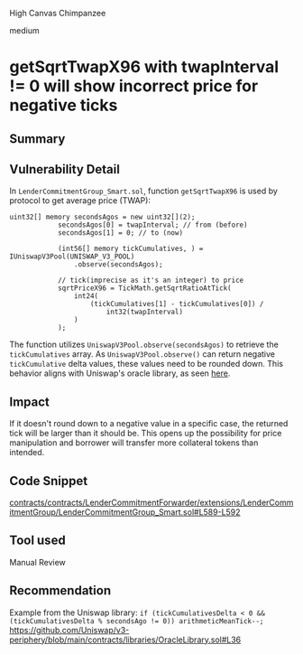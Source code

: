 High Canvas Chimpanzee

medium

# getSqrtTwapX96 with twapInterval != 0 will show incorrect price for negative ticks

## Summary

## Vulnerability Detail
In `LenderCommitmentGroup_Smart.sol`, function `getSqrtTwapX96` is used by protocol to get average price (TWAP):
```solidity
uint32[] memory secondsAgos = new uint32[](2);
            secondsAgos[0] = twapInterval; // from (before)
            secondsAgos[1] = 0; // to (now)

            (int56[] memory tickCumulatives, ) = IUniswapV3Pool(UNISWAP_V3_POOL)
                .observe(secondsAgos);

            // tick(imprecise as it's an integer) to price
            sqrtPriceX96 = TickMath.getSqrtRatioAtTick(
                int24(
                    (tickCumulatives[1] - tickCumulatives[0]) /
                        int32(twapInterval)
                )
            );
```
The function utilizes `UniswapV3Pool.observe(secondsAgos)` to retrieve the `tickCumulatives` array. As `UniswapV3Pool.observe()` can return negative `tickCumulative` delta values, these values need to be rounded down. This behavior aligns with Uniswap's oracle library, as seen [here](https://github.com/Uniswap/v3-periphery/blob/main/contracts/libraries/OracleLibrary.sol#L36).



## Impact
If it doesn't round down to a negative value in a specific case, the returned tick will be larger than it should be. This opens up the possibility for price manipulation and borrower will transfer more collateral tokens than intended.

## Code Snippet
[contracts/contracts/LenderCommitmentForwarder/extensions/LenderCommitmentGroup/LenderCommitmentGroup_Smart.sol#L589-L592](https://github.com/sherlock-audit/2024-04-teller-finance/blob/main/teller-protocol-v2-audit-2024/packages/contracts/contracts/LenderCommitmentForwarder/extensions/LenderCommitmentGroup/LenderCommitmentGroup_Smart.sol#L589-L592)

## Tool used

Manual Review

## Recommendation
Example from the Uniswap library:
```if (tickCumulativesDelta < 0 && (tickCumulativesDelta % secondsAgo != 0)) arithmeticMeanTick--;```
https://github.com/Uniswap/v3-periphery/blob/main/contracts/libraries/OracleLibrary.sol#L36
